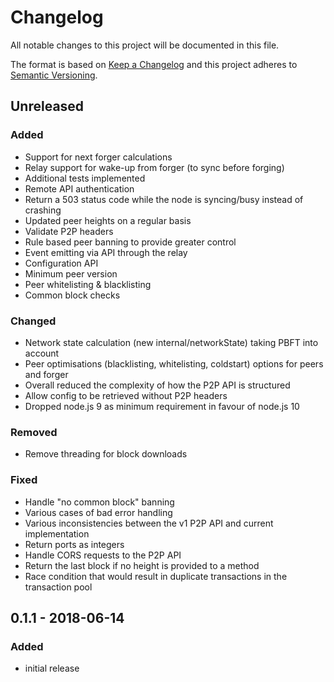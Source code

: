 # Changelog

All notable changes to this project will be documented in this file.

The format is based on [Keep a Changelog](http://keepachangelog.com/en/1.0.0/)
and this project adheres to [Semantic Versioning](http://semver.org/spec/v2.0.0.html).

## Unreleased

### Added
- Support for next forger calculations
- Relay support for wake-up from forger (to sync before forging)
- Additional tests implemented
- Remote API authentication
- Return a 503 status code while the node is syncing/busy instead of crashing
- Updated peer heights on a regular basis
- Validate P2P headers
- Rule based peer banning to provide greater control
- Event emitting via API through the relay
- Configuration API
- Minimum peer version
- Peer whitelisting & blacklisting
- Common block checks

### Changed
- Network state calculation (new internal/networkState) taking PBFT into account
- Peer optimisations (blacklisting, whitelisting, coldstart) options for peers and forger
- Overall reduced the complexity of how the P2P API is structured
- Allow config to be retrieved without P2P headers
- Dropped node.js 9 as minimum requirement in favour of node.js 10

### Removed
- Remove threading for block downloads

### Fixed
- Handle "no common block" banning
- Various cases of bad error handling
- Various inconsistencies between the v1 P2P API and current implementation
- Return ports as integers
- Handle CORS requests to the P2P API
- Return the last block if no height is provided to a method
- Race condition that would result in duplicate transactions in the transaction pool

## 0.1.1 - 2018-06-14

### Added
- initial release
